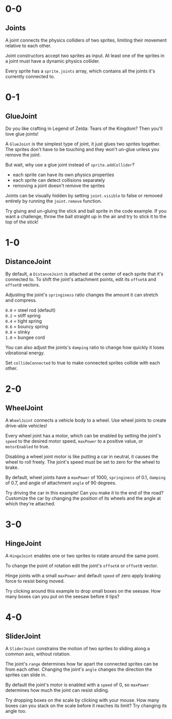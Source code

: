 # 0-0

## Joints

A joint connects the physics colliders of two sprites, limiting their movement relative to each other.

Joint constructors accept two sprites as input. At least one of the sprites in a joint must have a dynamic physics collider.

Every sprite has a `sprite.joints` array, which contains all the joints it's currently connected to.

# 0-1

## GlueJoint

Do you like crafting in Legend of Zelda: Tears of the Kingdom? Then you'll love glue joints!

A `GlueJoint` is the simplest type of joint, it just glues two sprites together. The sprites don't have to be touching and they won't un-glue unless you remove the joint.

But wait, why use a glue joint instead of `sprite.addCollider`?

- each sprite can have its own physics properties
- each sprite can detect collisions separately
- removing a joint doesn't remove the sprites

Joints can be visually hidden by setting `joint.visible` to false or removed entirely by running the `joint.remove` function.

Try gluing and un-gluing the stick and ball sprite in the code example. If you want a challenge, throw the ball straight up in the air and try to stick it to the top of the stick!

# 1-0

## DistanceJoint

By default, a `DistanceJoint` is attached at the center of each sprite that it's connected to. To shift the joint's attachment points, edit its `offsetA` and `offsetB` vectors.

Adjusting the joint's `springiness` ratio changes the amount it can stretch and compress.

`0.0` = steel rod (default)  
`0.2` = stiff spring  
`0.4` = tight spring  
`0.6` = bouncy spring  
`0.8` = slinky  
`1.0` = bungee cord

You can also adjust the joints's `damping` ratio to change how quickly it loses vibrational energy.

Set `collideConnected` to true to make connected sprites collide with each other.

# 2-0

## WheelJoint

A `WheelJoint` connects a vehicle body to a wheel. Use wheel joints to create drive-able vehicles!

Every wheel joint has a motor, which can be enabled by setting the joint's `speed` to the desired motor speed, `maxPower` to a positive value, or `motorEnabled` to true.

Disabling a wheel joint motor is like putting a car in neutral, it causes the wheel to roll freely. The joint's speed must be set to zero for the wheel to brake.

By default, wheel joints have a `maxPower` of 1000, `springiness` of 0.1, `damping` of 0.7, and angle of attachment `angle` of 90 degrees.

Try driving the car in this example! Can you make it to the end of the road? Customize the car by changing the position of its wheels and the angle at which they're attached.

# 3-0

## HingeJoint

A `HingeJoint` enables one or two sprites to rotate around the same point.

To change the point of rotation edit the joint's `offsetA` or `offsetB` vector.

Hinge joints with a small `maxPower` and default `speed` of zero apply braking force to resist being moved.

Try clicking around this example to drop small boxes on the seesaw. How many boxes can you put on the seesaw before it tips?

# 4-0

## SliderJoint

A `SliderJoint` constrains the motion of two sprites to sliding
along a common axis, without rotation.

The joint's `range` determines how far apart the connected sprites can be from each other. Changing the joint's `angle` changes the direction the sprites can slide in.

By default the joint's motor is enabled with a `speed` of 0, so `maxPower` determines how much the joint can resist sliding.

Try dropping boxes on the scale by clicking with your mouse. How many boxes can you stack on the scale before it reaches its limit? Try changing its angle too.
